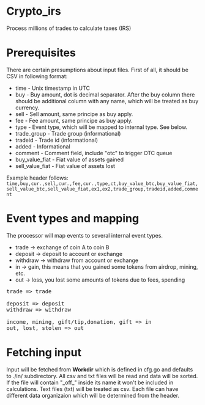 # Crypto_irs
Process millions of trades to calculate taxes (IRS)

# Prerequisites
There are certain presumptions about input files. First of all, it should be CSV in following format:

- time - Unix timestamp in UTC
- buy - Buy amount, dot is decimal separator. After the buy column there should be additional column with any name, which will be treated as buy currency.
- sell - Sell amount, same principe as buy apply.
- fee - Fee amount, same principe as buy apply.
- type - Event type, which will be mapped to internal type. See below.
- trade_group - Trade group (informational)
- tradeid - Trade id (informational)
- added - Informational
- comment - Comment field, include "otc" to trigger OTC queue
- buy_value_fiat - Fiat value of assets gained
- sell_value_fiat - Fiat value of assets lost

Example header follows:
<code>time,buy,cur.,sell,cur.,fee,cur.,type,ct,buy_value_btc,buy_value_fiat,sell_value_btc,sell_value_fiat,ex1,ex2,trade_group,tradeid,added,comment</code>

# Event types and mapping
The processor will map events to several internal event types.
- trade -> exchange of coin A to coin B
- deposit -> deposit to account or exchange
- withdraw -> withdraw from account or exchange
- in -> gain, this means that you gained some tokens from airdrop, mining, etc.
- out -> loss, you lost some amounts of tokens due to fees, spending

<pre>
trade => trade

deposit => deposit
withdraw => withdraw

income, mining, gift/tip,donation, gift => in
out, lost, stolen => out
</pre>

# Fetching input
Input will be fetched from **Workdir** which is defined in cfg.go and defaults to ./in/ subdirectory. All csv and txt files will be read and data will be sorted. If the file will contain "\_off\_" inside its name it won't be included in calculations. Text files (txt) will be treated as csv. Each file can have different data organizaion which will be determined from the header.


